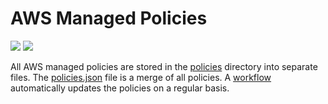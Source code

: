 # AWS Managed Policies

![](https://shields.io/date/1760942766.svg?label=last%20run)
![](https://shields.io/date/1760942766.svg?label=last%20updated)

All AWS managed policies are stored in the [policies](policies) directory into
separate files. The [policies.json](policies/policies.json) file is a merge of
all policies. A [workflow](.github/workflows/list-policies.yaml) automatically
updates the policies on a regular basis.
